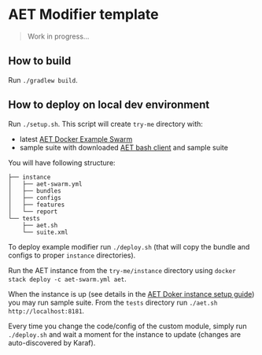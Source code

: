 # AET Modifier template

> Work in progress...

## How to build

Run `./gradlew build`.

## How to deploy on local dev environment

Run `./setup.sh`.
This script will create `try-me` directory with:
- latest [AET Docker Example Swarm](https://github.com/Skejven/aet-docker/releases)
- sample suite with downloaded [AET bash client](https://github.com/Cognifide/aet/tree/master/client/client-scripts) and sample suite

You will have following structure:
```
├── instance
│   ├── aet-swarm.yml
│   ├── bundles
│   ├── configs
│   ├── features
│   └── report
└── tests
    ├── aet.sh
    └── suite.xml
```

To deploy example modifier run `./deploy.sh` (that will copy the bundle and configs to proper `instance` directories).

Run the AET instance from the `try-me/instance` directory using `docker stack deploy -c aet-swarm.yml aet`.

When the instance is up (see details in the [AET Doker instance setup guide](https://github.com/Skejven/aet-docker#instance-setup)) you may run sample suite.
From the `tests` directory run `./aet.sh http://localhost:8181`.

Every time you change the code/config of the custom module, simply run `./deploy.sh` and wait a moment for the instance to update (changes are auto-discovered by Karaf).